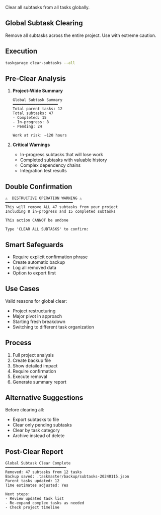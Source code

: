 Clear all subtasks from all tasks globally.

## Global Subtask Clearing

Remove all subtasks across the entire project. Use with extreme caution.

## Execution

```bash
taskgarage clear-subtasks --all
```

## Pre-Clear Analysis

1. **Project-Wide Summary**
   ```
   Global Subtask Summary
   ━━━━━━━━━━━━━━━━━━━━
   Total parent tasks: 12
   Total subtasks: 47
   - Completed: 15
   - In-progress: 8
   - Pending: 24
   
   Work at risk: ~120 hours
   ```

2. **Critical Warnings**
   - In-progress subtasks that will lose work
   - Completed subtasks with valuable history
   - Complex dependency chains
   - Integration test results

## Double Confirmation

```
⚠️  DESTRUCTIVE OPERATION WARNING ⚠️
━━━━━━━━━━━━━━━━━━━━━━━━━━━━━━
This will remove ALL 47 subtasks from your project
Including 8 in-progress and 15 completed subtasks

This action CANNOT be undone

Type 'CLEAR ALL SUBTASKS' to confirm:
```

## Smart Safeguards

- Require explicit confirmation phrase
- Create automatic backup
- Log all removed data
- Option to export first

## Use Cases

Valid reasons for global clear:
- Project restructuring
- Major pivot in approach
- Starting fresh breakdown
- Switching to different task organization

## Process

1. Full project analysis
2. Create backup file
3. Show detailed impact
4. Require confirmation
5. Execute removal
6. Generate summary report

## Alternative Suggestions

Before clearing all:
- Export subtasks to file
- Clear only pending subtasks
- Clear by task category
- Archive instead of delete

## Post-Clear Report

```
Global Subtask Clear Complete
━━━━━━━━━━━━━━━━━━━━━━━━━━━
Removed: 47 subtasks from 12 tasks
Backup saved: .taskmaster/backup/subtasks-20240115.json
Parent tasks updated: 12
Time estimates adjusted: Yes

Next steps:
- Review updated task list
- Re-expand complex tasks as needed
- Check project timeline
```